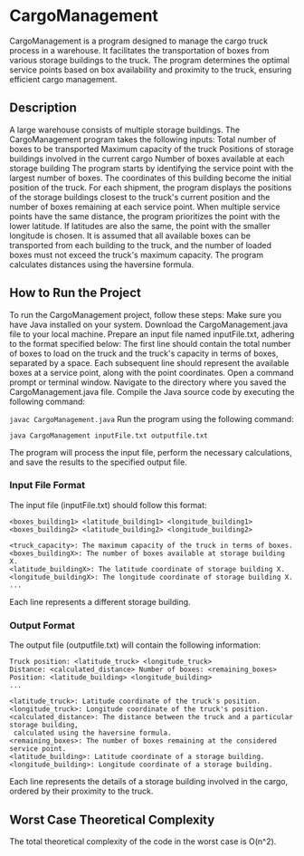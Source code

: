 # CargoManagement
CargoManagement is a program designed to manage the cargo truck process in a warehouse. It facilitates the transportation of boxes from various storage buildings to the truck. 
The program determines the optimal service points based on box availability and proximity to the truck, ensuring efficient cargo management.

## Description

A large warehouse consists of multiple storage buildings. The CargoManagement program takes the following inputs:
Total number of boxes to be transported
Maximum capacity of the truck
Positions of storage buildings involved in the current cargo
Number of boxes available at each storage building
The program starts by identifying the service point with the largest number of boxes.
 The coordinates of this building become the initial position of the truck. 
For each shipment, the program displays the positions of the storage buildings closest to the truck's current position and the number of boxes remaining at each service point.
 When multiple service points have the same distance, the program prioritizes the point with the lower latitude. If latitudes are also the same, the point with the smaller longitude is chosen. 
It is assumed that all available boxes can be transported from each building to the truck, and the number of loaded boxes must not exceed the truck's maximum capacity. 
The program calculates distances using the haversine formula.

## How to Run the Project

To run the CargoManagement project, follow these steps:
Make sure you have Java installed on your system.
Download the CargoManagement.java file to your local machine.
Prepare an input file named inputFile.txt, adhering to the format specified below:
The first line should contain the total number of boxes to load on the truck and the truck's capacity in terms of boxes, separated by a space.
Each subsequent line should represent the available boxes at a service point, along with the point coordinates.
Open a command prompt or terminal window.
Navigate to the directory where you saved the CargoManagement.java file.
Compile the Java source code by executing the following command:

```javac CargoManagement.java```
Run the program using the following command:

```java CargoManagement inputFile.txt outputfile.txt```

The program will process the input file, perform the necessary calculations, and save the results to the specified output file.
### Input File Format
The input file (inputFile.txt) should follow this format:

```<total_boxes> <truck_capacity>
<boxes_building1> <latitude_building1> <longitude_building1>
<boxes_building2> <latitude_building2> <longitude_building2>
```
```<total_boxes>: The total number of boxes to load on the truck.
<truck_capacity>: The maximum capacity of the truck in terms of boxes.
<boxes_buildingX>: The number of boxes available at storage building X.
<latitude_buildingX>: The latitude coordinate of storage building X.
<longitude_buildingX>: The longitude coordinate of storage building X.
...
```
Each line represents a different storage building.

### Output Format
The output file (outputfile.txt) will contain the following information:

```
Truck position: <latitude_truck> <longitude_truck>
Distance: <calculated_distance> Number of boxes: <remaining_boxes> Position: <latitude_building> <longitude_building>
...
```
```
<latitude_truck>: Latitude coordinate of the truck's position.
<longitude_truck>: Longitude coordinate of the truck's position.
<calculated_distance>: The distance between the truck and a particular storage building,
 calculated using the haversine formula.
<remaining_boxes>: The number of boxes remaining at the considered service point.
<latitude_building>: Latitude coordinate of a storage building.
<longitude_building>: Longitude coordinate of a storage building.
```
Each line represents the details of a storage building involved in the cargo, ordered by their proximity to the truck.

## Worst Case Theoretical Complexity
The total theoretical complexity of the code in the worst case is O(n^2).

